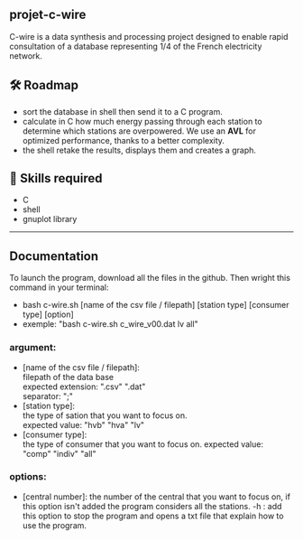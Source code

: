 ## projet-c-wire
C-wire is a data synthesis and processing project designed to enable rapid consultation of a database representing 1/4 of the French electricity network.

## 🛠️ Roadmap
- sort the database in shell then send it to a C program.
- calculate in C how much energy passing through each station to determine which stations are overpowered. We use an **AVL** for optimized performance, thanks to a better complexity.
- the shell retake the results, displays them and creates a graph.

## 🧰 Skills required
- C
- shell
- gnuplot library
---
## Documentation
To launch the program, download all the files in the github. Then wright this command in your terminal: 
- bash c-wire.sh [name of the csv file / filepath] [station type] [consumer type] [option] 
- exemple: "bash c-wire.sh c_wire_v00.dat lv all"

### argument:
- [name of the csv file / filepath]:  
    filepath of the data base  
    expected extension: ".csv" ".dat"  
    separator: ";"  
- [station type]:  
    the type of sation that you want to focus on.  
    expected value: "hvb" "hva" "lv"  
- [consumer type]:  
    the type of consumer that you want to focus on.
    expected value: "comp" "indiv" "all" 
### options:
- [central number]:
    the number of the central that you want to focus on, if this option isn't added the program considers all the stations.
    -h : add this option to stop the program and opens a txt file that explain how to use the program.
